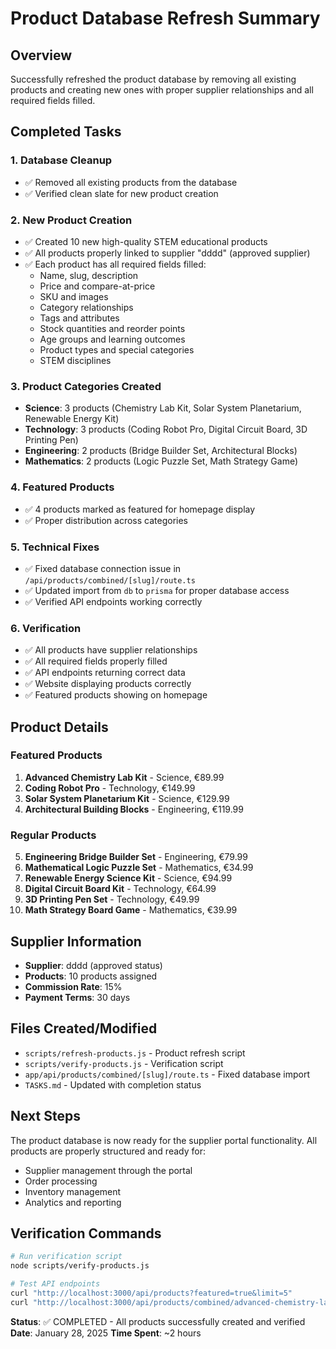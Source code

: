 # Product Database Refresh Summary

## Overview

Successfully refreshed the product database by removing all existing products
and creating new ones with proper supplier relationships and all required fields
filled.

## Completed Tasks

### 1. Database Cleanup

- ✅ Removed all existing products from the database
- ✅ Verified clean slate for new product creation

### 2. New Product Creation

- ✅ Created 10 new high-quality STEM educational products
- ✅ All products properly linked to supplier "dddd" (approved supplier)
- ✅ Each product has all required fields filled:
  - Name, slug, description
  - Price and compare-at-price
  - SKU and images
  - Category relationships
  - Tags and attributes
  - Stock quantities and reorder points
  - Age groups and learning outcomes
  - Product types and special categories
  - STEM disciplines

### 3. Product Categories Created

- **Science**: 3 products (Chemistry Lab Kit, Solar System Planetarium,
  Renewable Energy Kit)
- **Technology**: 3 products (Coding Robot Pro, Digital Circuit Board, 3D
  Printing Pen)
- **Engineering**: 2 products (Bridge Builder Set, Architectural Blocks)
- **Mathematics**: 2 products (Logic Puzzle Set, Math Strategy Game)

### 4. Featured Products

- ✅ 4 products marked as featured for homepage display
- ✅ Proper distribution across categories

### 5. Technical Fixes

- ✅ Fixed database connection issue in `/api/products/combined/[slug]/route.ts`
- ✅ Updated import from `db` to `prisma` for proper database access
- ✅ Verified API endpoints working correctly

### 6. Verification

- ✅ All products have supplier relationships
- ✅ All required fields properly filled
- ✅ API endpoints returning correct data
- ✅ Website displaying products correctly
- ✅ Featured products showing on homepage

## Product Details

### Featured Products

1. **Advanced Chemistry Lab Kit** - Science, €89.99
2. **Coding Robot Pro** - Technology, €149.99
3. **Solar System Planetarium Kit** - Science, €129.99
4. **Architectural Building Blocks** - Engineering, €119.99

### Regular Products

5. **Engineering Bridge Builder Set** - Engineering, €79.99
6. **Mathematical Logic Puzzle Set** - Mathematics, €34.99
7. **Renewable Energy Science Kit** - Science, €94.99
8. **Digital Circuit Board Kit** - Technology, €64.99
9. **3D Printing Pen Set** - Technology, €49.99
10. **Math Strategy Board Game** - Mathematics, €39.99

## Supplier Information

- **Supplier**: dddd (approved status)
- **Products**: 10 products assigned
- **Commission Rate**: 15%
- **Payment Terms**: 30 days

## Files Created/Modified

- `scripts/refresh-products.js` - Product refresh script
- `scripts/verify-products.js` - Verification script
- `app/api/products/combined/[slug]/route.ts` - Fixed database import
- `TASKS.md` - Updated with completion status

## Next Steps

The product database is now ready for the supplier portal functionality. All
products are properly structured and ready for:

- Supplier management through the portal
- Order processing
- Inventory management
- Analytics and reporting

## Verification Commands

```bash
# Run verification script
node scripts/verify-products.js

# Test API endpoints
curl "http://localhost:3000/api/products?featured=true&limit=5"
curl "http://localhost:3000/api/products/combined/advanced-chemistry-lab-kit"
```

**Status**: ✅ COMPLETED - All products successfully created and verified
**Date**: January 28, 2025 **Time Spent**: ~2 hours
